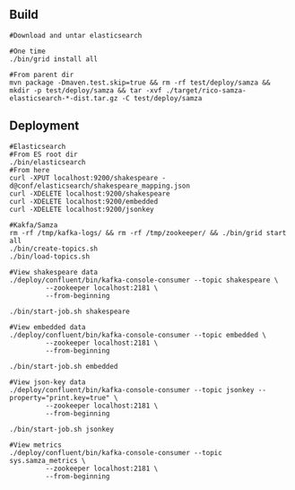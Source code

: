 
## Build

```
#Download and untar elasticsearch

#One time
./bin/grid install all

#From parent dir
mvn package -Dmaven.test.skip=true && rm -rf test/deploy/samza && mkdir -p test/deploy/samza && tar -xvf ./target/rico-samza-elasticsearch-*-dist.tar.gz -C test/deploy/samza
```

## Deployment
	#Elasticsearch
	#From ES root dir
	./bin/elasticsearch
	#From here
	curl -XPUT localhost:9200/shakespeare -d@conf/elasticsearch/shakespeare_mapping.json
	curl -XDELETE localhost:9200/shakespeare
	curl -XDELETE localhost:9200/embedded
	curl -XDELETE localhost:9200/jsonkey

	#Kakfa/Samza
	rm -rf /tmp/kafka-logs/ && rm -rf /tmp/zookeeper/ && ./bin/grid start all
	./bin/create-topics.sh
	./bin/load-topics.sh

	#View shakespeare data
	./deploy/confluent/bin/kafka-console-consumer --topic shakespeare \
             --zookeeper localhost:2181 \
             --from-beginning

	./bin/start-job.sh shakespeare

	#View embedded data
	./deploy/confluent/bin/kafka-console-consumer --topic embedded \
             --zookeeper localhost:2181 \
             --from-beginning

	./bin/start-job.sh embedded

	#View json-key data
	./deploy/confluent/bin/kafka-console-consumer --topic jsonkey --property="print.key=true" \
             --zookeeper localhost:2181 \
             --from-beginning

	./bin/start-job.sh jsonkey

	#View metrics
	./deploy/confluent/bin/kafka-console-consumer --topic sys.samza_metrics \
             --zookeeper localhost:2181 \
             --from-beginning
